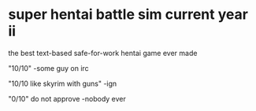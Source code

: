 # super hentai battle sim current year ii
the best text-based safe-for-work hentai game ever made

"10/10" -some guy on irc

"10/10 like skyrim with guns" -ign

"0/10" do not approve -nobody ever
